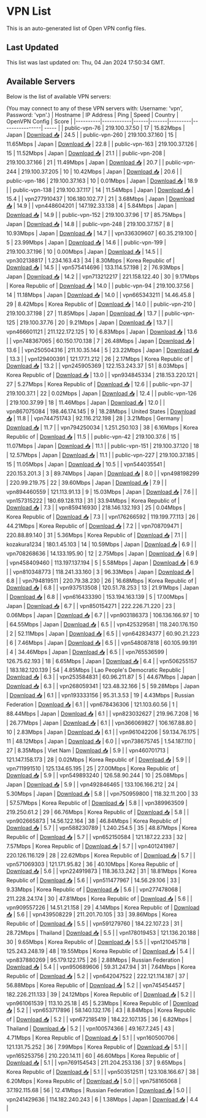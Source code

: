 # VPN List

This is an auto-generated list of Open VPN config files.

## Last Updated

This list was last updated on: Thu, 04 Jan 2024 17:50:34 GMT.

## Available Servers

Below is the list of available VPN servers:

(You may connect to any of these VPN servers with: Username: 'vpn', Password: 'vpn'.)
| Hostname | IP Address | Ping | Speed | Country | OpenVPN Config | Score |
|----------|------------|------|-------|---------|----------------| ----- |
| public-vpn-76 | 219.100.37.50 | 17 | 15.82Mbps | Japan | [Download 📥](./configs/server_0_JP.ovpn) | 24.5 |
| public-vpn-260 | 219.100.37.160 | 15 | 11.65Mbps | Japan | [Download 📥](./configs/server_1_JP.ovpn) | 22.8 |
| public-vpn-163 | 219.100.37.126 | 15 | 11.52Mbps | Japan | [Download 📥](./configs/server_2_JP.ovpn) | 21.1 |
| public-vpn-208 | 219.100.37.166 | 21 | 11.49Mbps | Japan | [Download 📥](./configs/server_3_JP.ovpn) | 20.7 |
| public-vpn-244 | 219.100.37.205 | 10 | 10.42Mbps | Japan | [Download 📥](./configs/server_4_JP.ovpn) | 20.6 |
| public-vpn-186 | 219.100.37.163 | 10 | 0.01Mbps | Japan | [Download 📥](./configs/server_5_JP.ovpn) | 18.9 |
| public-vpn-138 | 219.100.37.117 | 14 | 11.54Mbps | Japan | [Download 📥](./configs/server_6_JP.ovpn) | 15.4 |
| vpn277910437 | 106.180.102.77 | 21 | 3.68Mbps | Japan | [Download 📥](./configs/server_7_JP.ovpn) | 14.9 |
| vpn448604201 | 147.192.33.138 | 4 | 5.84Mbps | Japan | [Download 📥](./configs/server_8_JP.ovpn) | 14.9 |
| public-vpn-152 | 219.100.37.96 | 17 | 85.75Mbps | Japan | [Download 📥](./configs/server_9_JP.ovpn) | 14.8 |
| public-vpn-248 | 219.100.37.157 | 8 | 10.93Mbps | Japan | [Download 📥](./configs/server_10_JP.ovpn) | 14.7 |
| vpn336309607 | 60.35.219.100 | 5 | 23.99Mbps | Japan | [Download 📥](./configs/server_11_JP.ovpn) | 14.6 |
| public-vpn-199 | 219.100.37.196 | 10 | 0.00Mbps | Japan | [Download 📥](./configs/server_12_JP.ovpn) | 14.5 |
| vpn302138817 | 1.234.163.43 | 34 | 8.30Mbps | Korea Republic of | [Download 📥](./configs/server_13_KR.ovpn) | 14.5 |
| vpn575414696 | 133.114.57.198 | 2 | 76.93Mbps | Japan | [Download 📥](./configs/server_14_JP.ovpn) | 14.2 |
| vpn713212217 | 221.158.122.40 | 30 | 9.17Mbps | Korea Republic of | [Download 📥](./configs/server_15_KR.ovpn) | 14.0 |
| public-vpn-94 | 219.100.37.56 | 14 | 11.18Mbps | Japan | [Download 📥](./configs/server_16_JP.ovpn) | 14.0 |
| vpn665343211 | 14.46.45.8 | 29 | 8.42Mbps | Korea Republic of | [Download 📥](./configs/server_17_KR.ovpn) | 14.0 |
| public-vpn-210 | 219.100.37.198 | 27 | 11.85Mbps | Japan | [Download 📥](./configs/server_18_JP.ovpn) | 13.7 |
| public-vpn-125 | 219.100.37.76 | 20 | 9.21Mbps | Japan | [Download 📥](./configs/server_19_JP.ovpn) | 13.7 |
| vpn466601121 | 211.122.172.125 | 10 | 6.83Mbps | Japan | [Download 📥](./configs/server_20_JP.ovpn) | 13.6 |
| vpn748367065 | 60.150.170.138 | 7 | 26.48Mbps | Japan | [Download 📥](./configs/server_21_JP.ovpn) | 13.6 |
| vpn250504316 | 211.10.35.144 | 5 | 23.22Mbps | Japan | [Download 📥](./configs/server_22_JP.ovpn) | 13.3 |
| vpn129400391 | 121.177.1.212 | 26 | 2.17Mbps | Korea Republic of | [Download 📥](./configs/server_23_KR.ovpn) | 13.2 |
| vpn245905369 | 122.153.243.37 | 51 | 8.03Mbps | Korea Republic of | [Download 📥](./configs/server_24_KR.ovpn) | 13.0 |
| vpn934845334 | 218.153.220.121 | 27 | 5.27Mbps | Korea Republic of | [Download 📥](./configs/server_25_KR.ovpn) | 12.6 |
| public-vpn-37 | 219.100.37.1 | 22 | 0.02Mbps | Japan | [Download 📥](./configs/server_26_JP.ovpn) | 12.4 |
| public-vpn-126 | 219.100.37.99 | 18 | 11.46Mbps | Japan | [Download 📥](./configs/server_27_JP.ovpn) | 12.0 |
| vpn867075084 | 198.46.174.145 | 9 | 18.28Mbps | United States | [Download 📥](./configs/server_28_US.ovpn) | 11.8 |
| vpn744751743 | 92.116.212.198 | 28 | 3.21Mbps | Germany | [Download 📥](./configs/server_29_DE.ovpn) | 11.7 |
| vpn794250034 | 1.251.250.103 | 38 | 6.16Mbps | Korea Republic of | [Download 📥](./configs/server_30_KR.ovpn) | 11.5 |
| public-vpn-42 | 219.100.37.6 | 15 | 11.07Mbps | Japan | [Download 📥](./configs/server_31_JP.ovpn) | 11.1 |
| public-vpn-151 | 219.100.37.120 | 18 | 12.57Mbps | Japan | [Download 📥](./configs/server_32_JP.ovpn) | 11.1 |
| public-vpn-227 | 219.100.37.185 | 15 | 11.05Mbps | Japan | [Download 📥](./configs/server_33_JP.ovpn) | 10.5 |
| vpn544035541 | 220.153.201.3 | 3 | 89.74Mbps | Japan | [Download 📥](./configs/server_34_JP.ovpn) | 8.0 |
| vpn498198299 | 220.99.219.75 | 22 | 39.60Mbps | Japan | [Download 📥](./configs/server_35_JP.ovpn) | 7.9 |
| vpn894460559 | 121.113.91.13 | 9 | 15.03Mbps | Japan | [Download 📥](./configs/server_36_JP.ovpn) | 7.6 |
| vpn157315222 | 180.69.128.113 | 31 | 33.94Mbps | Korea Republic of | [Download 📥](./configs/server_37_KR.ovpn) | 7.3 |
| vpn859416930 | 218.146.132.193 | 25 | 0.04Mbps | Korea Republic of | [Download 📥](./configs/server_38_KR.ovpn) | 7.3 |
| vpn176266592 | 119.199.77.113 | 26 | 44.21Mbps | Korea Republic of | [Download 📥](./configs/server_39_KR.ovpn) | 7.2 |
| vpn708709471 | 220.88.89.140 | 31 | 5.36Mbps | Korea Republic of | [Download 📥](./configs/server_40_KR.ovpn) | 7.1 |
| kozakura1234 | 180.1.45.103 | 14 | 10.59Mbps | Japan | [Download 📥](./configs/server_41_JP.ovpn) | 6.9 |
| vpn708268636 | 14.133.195.90 | 12 | 2.75Mbps | Japan | [Download 📥](./configs/server_42_JP.ovpn) | 6.9 |
| vpn458409460 | 113.197.137.194 | 5 | 5.58Mbps | Japan | [Download 📥](./configs/server_43_JP.ovpn) | 6.9 |
| vpn810348773 | 118.241.33.160 | 3 | 96.33Mbps | Japan | [Download 📥](./configs/server_44_JP.ovpn) | 6.8 |
| vpn794819511 | 220.79.38.230 | 26 | 16.68Mbps | Korea Republic of | [Download 📥](./configs/server_45_KR.ovpn) | 6.8 |
| vpn937513508 | 120.51.78.253 | 13 | 21.91Mbps | Japan | [Download 📥](./configs/server_46_JP.ovpn) | 6.8 |
| vpn616433390 | 153.194.163.139 | 5 | 17.00Mbps | Japan | [Download 📥](./configs/server_47_JP.ovpn) | 6.7 |
| vpn850154271 | 222.226.71.220 | 23 | 0.06Mbps | Japan | [Download 📥](./configs/server_48_JP.ovpn) | 6.7 |
| vpn903186373 | 106.136.166.97 | 10 | 64.55Mbps | Japan | [Download 📥](./configs/server_49_JP.ovpn) | 6.5 |
| vpn425329581 | 118.240.176.150 | 2 | 52.11Mbps | Japan | [Download 📥](./configs/server_50_JP.ovpn) | 6.5 |
| vpn642834377 | 60.90.21.223 | 6 | 7.46Mbps | Japan | [Download 📥](./configs/server_51_JP.ovpn) | 6.5 |
| vpn548087818 | 60.105.99.191 | 4 | 34.46Mbps | Japan | [Download 📥](./configs/server_52_JP.ovpn) | 6.5 |
| vpn765536599 | 126.75.62.193 | 18 | 6.65Mbps | Japan | [Download 📥](./configs/server_53_JP.ovpn) | 6.4 |
| vpn506255157 | 183.182.120.139 | 54 | 4.85Mbps | Lao People's Democratic Republic | [Download 📥](./configs/server_54_LA.ovpn) | 6.3 |
| vpn253584831 | 60.96.211.87 | 5 | 44.67Mbps | Japan | [Download 📥](./configs/server_55_JP.ovpn) | 6.3 |
| vpn268059341 | 123.48.32.166 | 5 | 59.28Mbps | Japan | [Download 📥](./configs/server_56_JP.ovpn) | 6.1 |
| vpn193333156 | 95.31.3.53 | 19 | 4.43Mbps | Russian Federation | [Download 📥](./configs/server_57_RU.ovpn) | 6.1 |
| vpn678436306 | 121.103.60.56 | 1 | 88.44Mbps | Japan | [Download 📥](./configs/server_58_JP.ovpn) | 6.1 |
| vpn823032627 | 219.96.7.208 | 16 | 26.77Mbps | Japan | [Download 📥](./configs/server_59_JP.ovpn) | 6.1 |
| vpn366069827 | 106.167.88.80 | 10 | 2.83Mbps | Japan | [Download 📥](./configs/server_60_JP.ovpn) | 6.1 |
| vpn961042206 | 59.134.76.175 | 11 | 48.12Mbps | Japan | [Download 📥](./configs/server_61_JP.ovpn) | 6.0 |
| vpn738675745 | 1.54.187.110 | 27 | 8.35Mbps | Viet Nam | [Download 📥](./configs/server_62_VN.ovpn) | 5.9 |
| vpn460701713 | 121.147.158.173 | 28 | 0.02Mbps | Korea Republic of | [Download 📥](./configs/server_63_KR.ovpn) | 5.9 |
| vpn711991510 | 125.134.65.195 | 25 | 27.00Mbps | Korea Republic of | [Download 📥](./configs/server_64_KR.ovpn) | 5.9 |
| vpn549893240 | 126.58.90.244 | 10 | 25.08Mbps | Japan | [Download 📥](./configs/server_65_JP.ovpn) | 5.9 |
| vpn492846465 | 133.106.166.212 | 24 | 5.30Mbps | Japan | [Download 📥](./configs/server_66_JP.ovpn) | 5.8 |
| vpn750959800 | 118.32.11.200 | 33 | 57.57Mbps | Korea Republic of | [Download 📥](./configs/server_67_KR.ovpn) | 5.8 |
| vpn389963509 | 219.250.61.2 | 29 | 66.76Mbps | Korea Republic of | [Download 📥](./configs/server_68_KR.ovpn) | 5.8 |
| vpn902665873 | 14.56.122.164 | 38 | 46.84Mbps | Korea Republic of | [Download 📥](./configs/server_69_KR.ovpn) | 5.7 |
| vpn588230789 | 1.240.254.5 | 35 | 48.87Mbps | Korea Republic of | [Download 📥](./configs/server_70_KR.ovpn) | 5.7 |
| vpn652150584 | 121.187.22.233 | 32 | 7.57Mbps | Korea Republic of | [Download 📥](./configs/server_71_KR.ovpn) | 5.7 |
| vpn401241987 | 220.126.116.129 | 28 | 22.62Mbps | Korea Republic of | [Download 📥](./configs/server_72_KR.ovpn) | 5.7 |
| vpn571069303 | 121.171.95.82 | 36 | 40.10Mbps | Korea Republic of | [Download 📥](./configs/server_73_KR.ovpn) | 5.6 |
| vpn224919873 | 118.36.13.242 | 31 | 18.81Mbps | Korea Republic of | [Download 📥](./configs/server_74_KR.ovpn) | 5.6 |
| vpn511477967 | 14.56.29.106 | 33 | 9.33Mbps | Korea Republic of | [Download 📥](./configs/server_75_KR.ovpn) | 5.6 |
| vpn277478068 | 211.228.24.174 | 30 | 47.81Mbps | Korea Republic of | [Download 📥](./configs/server_76_KR.ovpn) | 5.6 |
| vpn909557226 | 14.51.21.158 | 29 | 4.14Mbps | Korea Republic of | [Download 📥](./configs/server_77_KR.ovpn) | 5.6 |
| vpn439508229 | 211.201.70.105 | 33 | 39.86Mbps | Korea Republic of | [Download 📥](./configs/server_78_KR.ovpn) | 5.5 |
| vpn591279760 | 184.22.107.23 | 31 | 28.72Mbps | Thailand | [Download 📥](./configs/server_79_TH.ovpn) | 5.5 |
| vpn178019453 | 121.136.20.188 | 30 | 9.65Mbps | Korea Republic of | [Download 📥](./configs/server_80_KR.ovpn) | 5.5 |
| vpn121045718 | 125.243.248.19 | 48 | 19.55Mbps | Korea Republic of | [Download 📥](./configs/server_81_KR.ovpn) | 5.4 |
| vpn837880269 | 95.179.122.175 | 26 | 2.88Mbps | Russian Federation | [Download 📥](./configs/server_82_RU.ovpn) | 5.4 |
| vpn950689606 | 59.31.247.94 | 31 | 7.64Mbps | Korea Republic of | [Download 📥](./configs/server_83_KR.ovpn) | 5.2 |
| vpn642047522 | 222.121.114.187 | 37 | 56.88Mbps | Korea Republic of | [Download 📥](./configs/server_84_KR.ovpn) | 5.2 |
| vpn745454457 | 182.226.211.133 | 39 | 24.12Mbps | Korea Republic of | [Download 📥](./configs/server_85_KR.ovpn) | 5.2 |
| vpn961061539 | 113.10.25.18 | 45 | 5.23Mbps | Korea Republic of | [Download 📥](./configs/server_86_KR.ovpn) | 5.2 |
| vpn653717896 | 58.140.132.176 | 43 | 8.84Mbps | Korea Republic of | [Download 📥](./configs/server_87_KR.ovpn) | 5.2 |
| vpn672185419 | 184.22.107.135 | 36 | 6.82Mbps | Thailand | [Download 📥](./configs/server_88_TH.ovpn) | 5.2 |
| vpn100574366 | 49.167.7.245 | 43 | 4.71Mbps | Korea Republic of | [Download 📥](./configs/server_89_KR.ovpn) | 5.1 |
| vpn160500706 | 121.131.75.252 | 36 | 7.99Mbps | Korea Republic of | [Download 📥](./configs/server_90_KR.ovpn) | 5.1 |
| vpn165253756 | 210.220.14.11 | 60 | 46.60Mbps | Korea Republic of | [Download 📥](./configs/server_91_KR.ovpn) | 5.1 |
| vpn769154543 | 211.204.253.136 | 37 | 9.65Mbps | Korea Republic of | [Download 📥](./configs/server_92_KR.ovpn) | 5.1 |
| vpn503512511 | 123.108.166.67 | 38 | 6.20Mbps | Korea Republic of | [Download 📥](./configs/server_93_KR.ovpn) | 5.0 |
| vpn758165068 | 37.192.115.68 | 56 | 12.41Mbps | Russian Federation | [Download 📥](./configs/server_94_RU.ovpn) | 5.0 |
| vpn241429636 | 114.182.240.243 | 6 | 1.38Mbps | Japan | [Download 📥](./configs/server_95_JP.ovpn) | 4.4 |
